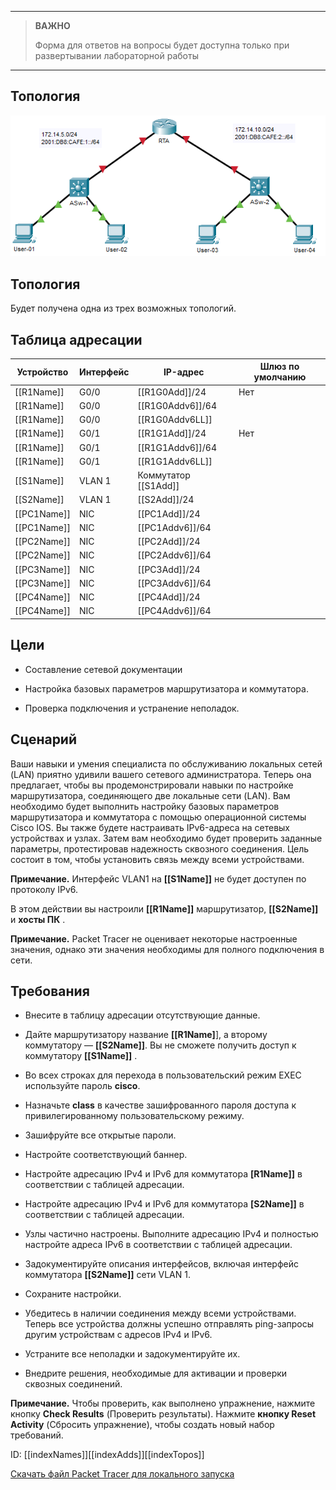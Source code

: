 
---

> **ВАЖНО**
> 
> Форма для ответов на вопросы будет доступна только при развертывании лабораторной работы 

---

## Топология

![](./assets/topology.png)

## Топология

Будет получена одна из трех возможных топологий.

## Таблица адресации

| Устройство      | Интерфейс | IP-адрес                 | Шлюз по умолчанию |
|-----------------|-----------|--------------------------|-------------------|
| \[\[R1Name\]\]  | G0/0      | \[\[R1G0Add\]\]/24       | Нет               |
| \[\[R1Name\]\]  | G0/0      | \[\[R1G0Addv6\]\]/64     |                   |
| \[\[R1Name\]\]  | G0/0      | \[\[R1G0Addv6LL\]\]      |                   |
| \[\[R1Name\]\]  | G0/1      | \[\[R1G1Add\]\]/24       | Нет               |
| \[\[R1Name\]\]  | G0/1      | \[\[R1G1Addv6\]\]/64     |                   |
| \[\[R1Name\]\]  | G0/1      | \[\[R1G1Addv6LL\]\]      |                   |
| \[\[S1Name\]\]  | VLAN 1    | Коммутатор \[\[S1Add\]\] |                   |
| \[\[S2Name\]\]  | VLAN 1    | \[\[S2Add\]\]/24         |                   |
| \[\[PC1Name\]\] | NIC       | \[\[PC1Add\]\]/24        |                   |
| \[\[PC1Name\]\] | NIC       | \[\[PC1Addv6\]\]/64      |                   |
| \[\[PC2Name\]\] | NIC       | \[\[PC2Add\]\]/24        |                   |
| \[\[PC2Name\]\] | NIC       | \[\[PC2Addv6\]\]/64      |                   |
| \[\[PC3Name\]\] | NIC       | \[\[PC3Add\]\]/24        |                   |
| \[\[PC3Name\]\] | NIC       | \[\[PC3Addv6\]\]/64      |                   |
| \[\[PC4Name\]\] | NIC       | \[\[PC4Add\]\]/24        |                   |
| \[\[PC4Name\]\] | NIC       | \[\[PC4Addv6\]\]/64      |                   |

## Цели

-   Составление сетевой документации

-   Настройка базовых параметров маршрутизатора и коммутатора.

-   Проверка подключения и устранение неполадок.

## Сценарий

Ваши навыки и умения специалиста по обслуживанию локальных сетей (LAN) приятно удивили вашего сетевого администратора. Теперь она предлагает, чтобы вы продемонстрировали навыки по настройке маршрутизатора, соединяющего две локальные сети (LAN). Вам необходимо будет выполнить настройку базовых параметров маршрутизатора и коммутатора с помощью операционной системы Cisco IOS. Вы также будете настраивать IPv6-адреса на сетевых устройствах и узлах. Затем вам необходимо будет проверить заданные параметры, протестировав надежность сквозного соединения. Цель состоит в том, чтобы установить связь между всеми устройствами.

**Примечание.** Интерфейс VLAN1 на **\[\[S1Name\]\]** не будет доступен по протоколу IPv6.

В этом действии вы настроили **\[\[R1Name\]\]** маршрутизатор, **\[\[S2Name\]\]** и **хосты ПК** .

**Примечание.** Packet Tracer не оценивает некоторые настроенные значения, однако эти значения необходимы для полного подключения в сети.

## Требования

-   Внесите в таблицу адресации отсутствующие данные.

-   Дайте маршрутизатору название **\[\[R1Name\]**\], а второму коммутатору — **\[\[S2Name\]\]**. Вы не сможете получить доступ к коммутатору **\[\[S1Name\]\]** .

-   Во всех строках для перехода в пользовательский режим EXEC используйте пароль **cisco**.

-   Назначьте **class** в качестве зашифрованного пароля доступа к привилегированному пользовательскому режиму.

-   Зашифруйте все открытые пароли.

-   Настройте соответствующий баннер.

-   Настройте адресацию IPv4 и IPv6 для коммутатора **\[R1Name\]\]** в соответствии с таблицей адресации.

-   Настройте адресацию IPv4 и IPv6 для коммутатора **\[S2Name\]\]** в соответствии с таблицей адресации.

-   Узлы частично настроены. Выполните адресацию IPv4 и полностью настройте адреса IPv6 в соответствии с таблицей адресации.

-   Задокументируйте описания интерфейсов, включая интерфейс коммутатора **\[\[S2Name\]\]** сети VLAN 1.

-   Сохраните настройки.

-   Убедитесь в наличии соединения между всеми устройствами. Теперь все устройства должны успешно отправлять ping-запросы другим устройствам с адресов IPv4 и IPv6.

-   Устраните все неполадки и задокументируйте их.

-   Внедрите решения, необходимые для активации и проверки сквозных соединений.

**Примечание.** Чтобы проверить, как выполнено упражнение, нажмите кнопку **Check Results** (Проверить результаты). Нажмите **кнопку Reset Activity** (Сбросить упражнение), чтобы создать новый набор требований.

ID: \[\[indexNames\]\]\[\[indexAdds\]\]\[\[indexTopos\]\]

[Скачать файл Packet Tracer для локального запуска](./assets/10.4.3-lab.pka)
